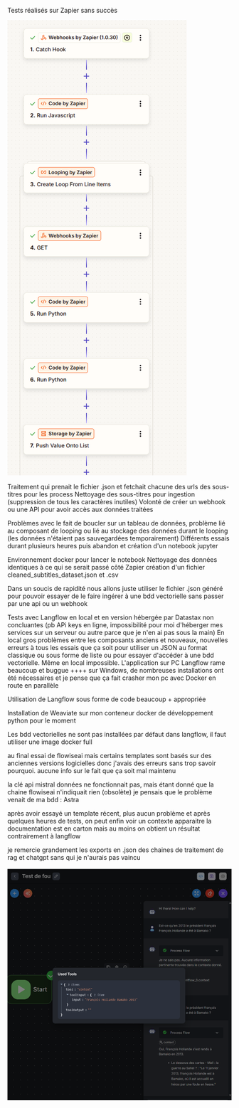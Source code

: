Tests réalisés sur Zapier sans succès

![zapier](./ressources/zapier.png)

Traitement qui prenait le fichier .json et fetchait chacune des urls des sous-titres pour les process
Nettoyage des sous-titres pour ingestion (suppression de tous les caractères inutiles)
Volonté de créer un webhook ou une API pour avoir accès aux données traitées

Problèmes avec le fait de boucler sur un tableau de données, problème lié au composant de looping ou lié au stockage des données durant le looping (les données n'étaient pas sauvegardées temporairement)
Différents essais durant plusieurs heures puis abandon et création d'un notebook jupyter

Environnement docker pour lancer le notebook
Nettoyage des données identiques à ce qui se serait passé côté Zapier
création d'un fichier cleaned_subtitles_dataset.json et .csv

Dans un soucis de rapidité nous allons juste utiliser le fichier .json généré pour pouvoir essayer de le faire ingérer à une bdd vectorielle
sans passer par une api ou un webhook

Tests avec Langflow en local et en version hébergée par Datastax non concluantes (pb APi keys en ligne, impossibilité pour moi d'héberger mes services sur un serveur ou autre parce que je n'en ai pas sous la main)
En local gros problèmes entre les composants anciens et nouveaux, nouvelles erreurs à tous les essais que ça soit pour utiliser un JSON au format classique ou sous forme de liste ou pour essayer d'accéder à une bdd vectorielle.
Même en local impossible.
L'application sur PC Langflow rame beaucoup et buggue ++++ sur Windows, de nombreuses installations ont été nécessaires et je pense que ça fait crasher mon pc avec Docker en route en parallèle

Utilisation de Langflow sous forme de code beaucoup + appropriée

Installation de Weaviate sur mon conteneur docker de développement python pour le moment

Les bdd vectorielles ne sont pas installées par défaut dans langflow, il faut utiliser une image docker full

au final essai de flowiseai mais certains templates sont basés sur des anciennes versions logicielles donc j'avais des erreurs sans trop savoir pourquoi.
aucune info sur le fait que ça soit mal maintenu

la clé api mistral données ne fonctionnait pas, mais étant donné que la chaine flowiseai n'indiquait rien (obsolète) je pensais que le problème venait de ma bdd : Astra

après avoir essayé un template récent, plus aucun problème et après quelques heures de tests, on peut enfin voir un contexte apparaitre
la documentation est en carton mais au moins on obtient un résultat contrairement à langflow

je remercie grandement les exports en .json des chaines de traitement de rag et chatgpt sans qui je n'aurais pas vaincu

![victoire](./ressources/victoire.png)
